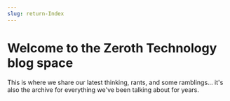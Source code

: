 ```yaml
---
slug: return-Index
---
```

# Welcome to the Zeroth Technology blog space
This is where we share our latest thinking, rants, and some ramblings... it's also the archive for everything we've been talking about for years.
